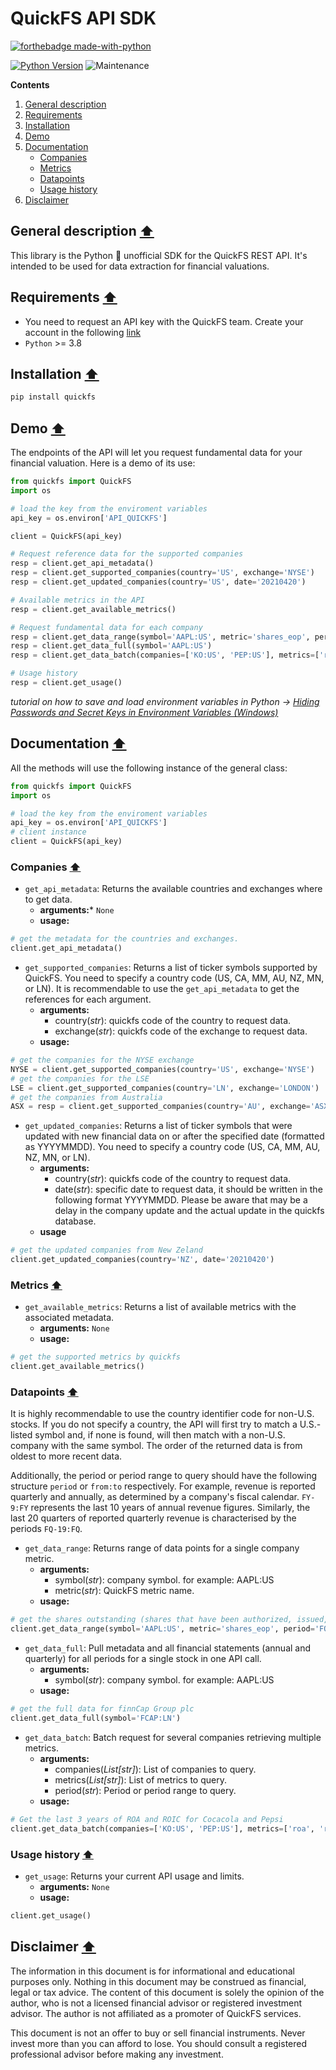 # QuickFS API SDK

[![forthebadge made-with-python](http://ForTheBadge.com/images/badges/made-with-python.svg)](https://www.python.org/)


[![Python Version](https://img.shields.io/badge/Python-3.8+-blue.svg)](https://shields.io/) ![Maintenance](https://img.shields.io/badge/Maintained%3F-yes-green.svg)

**Contents**

1. [General description](#general-description-arrow_up)
2. [Requirements](#requirements-arrow_up)
3. [Installation](#installation-arrow_up)
4. [Demo](#demo-arrow_up)
5. [Documentation](#documentation-arrow_up)
	- [Companies](#companies-arrow_up)
	- [Metrics](#metrics-arrow_up)
	- [Datapoints](#datapoints-arrow_up)
	- [Usage history](#usage-history-arrow_up)
6. [Disclaimer](#disclaimer-arrow_up)

## General description [:arrow_up:](#quickfs-api-sdk)
This library is the Python :snake: unofficial SDK for the QuickFS REST API. It's intended to be used for data extraction for financial valuations. 
## Requirements [:arrow_up:](#quickfs-api-sdk)
- You need to request an API key with the QuickFS team. Create your account in the following [link](https://quickfs.net/)
- ```Python``` >= 3.8

## Installation [:arrow_up:](#quickfs-api-sdk)
```python
pip install quickfs
```
## Demo [:arrow_up:](#quickfs-api-sdk)
The endpoints of the API will let you request fundamental data for your financial valuation. Here is a demo of its use:

```python
from quickfs import QuickFS
import os

# load the key from the enviroment variables
api_key = os.environ['API_QUICKFS']

client = QuickFS(api_key)

# Request reference data for the supported companies
resp = client.get_api_metadata()
resp = client.get_supported_companies(country='US', exchange='NYSE')
resp = client.get_updated_companies(country='US', date='20210420')

# Available metrics in the API
resp = client.get_available_metrics()

# Request fundamental data for each company
resp = client.get_data_range(symbol='AAPL:US', metric='shares_eop', period='FQ-15:FQ')
resp = client.get_data_full(symbol='AAPL:US')
resp = client.get_data_batch(companies=['KO:US', 'PEP:US'], metrics=['roa', 'roic'], period="FY-2:FY")

# Usage history
resp = client.get_usage()
```
*tutorial on how to save and load environment variables in Python -> [Hiding Passwords and Secret Keys in Environment Variables (Windows)](https://youtu.be/IolxqkL7cD8)*

## Documentation [:arrow_up:](#quickfs-api-sdk)

All the methods will use the following instance of the general class:
```python
from quickfs import QuickFS
import os

# load the key from the enviroment variables
api_key = os.environ['API_QUICKFS']
# client instance
client = QuickFS(api_key)
```

### Companies [:arrow_up:](#quickfs-api-sdk)
- ```get_api_metadata```: Returns the available countries and exchanges where to get data.
	- **arguments:*** ```None```
	- **usage:**
```python
# get the metadata for the countries and exchanges.
client.get_api_metadata()
```

- ```get_supported_companies```: Returns a list of ticker symbols supported by QuickFS. You need to specify a country code (US, CA, MM, AU, NZ, MN, or LN). It is recommendable to use the ```get_api_metadata``` to get the references for each argument.
	- **arguments:**
		- country(*str*): quickfs code of the country to request data.
		- exchange(*str*): quickfs code of the exchange to request data.
	- **usage:**
```python
# get the companies for the NYSE exchange
NYSE = client.get_supported_companies(country='US', exchange='NYSE')
# get the companies for the LSE
LSE = client.get_supported_companies(country='LN', exchange='LONDON')
# get the companies from Australia
ASX = resp = client.get_supported_companies(country='AU', exchange='ASX')
```

- ```get_updated_companies```: Returns a list of ticker symbols that were updated with new financial data on or after the specified date (formatted as YYYYMMDD). You need to specify a country code (US, CA, MM, AU, NZ, MN, or LN).
	- **arguments:**
		- country(*str*): quickfs code of the country to request data.
		- date(*str*): specific date to request data, it should be written in the following format YYYYMMDD. Please be aware that may be a delay in the company update and the actual update in the quickfs database.
	- **usage**
```python
# get the updated companies from New Zeland
client.get_updated_companies(country='NZ', date='20210420')
```

### Metrics [:arrow_up:](#quickfs-api-sdk)
- ```get_available_metrics```: Returns a list of available metrics with the associated metadata.
	- **arguments:** ```None```
	- **usage:**
```python
# get the supported metrics by quickfs
client.get_available_metrics()
```

### Datapoints [:arrow_up:](#quickfs-api-sdk)
It is highly recommendable to use the country identifier code for non-U.S. stocks. If you do not specify a country, the API will first try to match a U.S.-listed symbol and, if none is found, will then match with a non-U.S. company with the same symbol. The order of the returned data is from oldest to more recent data. 

Additionally, the period or period range to query should have the following structure ```period``` or ```from:to``` respectively. For example, revenue is reported quarterly and annually, as determined by a company's fiscal calendar. ```FY-9:FY``` represents the last 10 years of annual revenue figures. Similarly, the last 20 quarters of reported quarterly revenue is characterised by the periods ```FQ-19:FQ```.

- ```get_data_range```: Returns range of data points for a single company metric.
	- **arguments:**
		- symbol(*str*): company symbol. for example: AAPL:US
		- metric(*str*): QuickFS metric name.
	- **usage:**
```python
# get the shares outstanding (shares that have been authorized, issued, and purchased by investors and are held by them).
client.get_data_range(symbol='AAPL:US', metric='shares_eop', period='FQ-15:FQ')
```

- ```get_data_full```: Pull metadata and all financial statements (annual and quarterly) for all periods for a single stock in one API call.
	- **arguments:**
		- symbol(*str*): company symbol. for example: AAPL:US
	- **usage:**
```python
# get the full data for finnCap Group plc
client.get_data_full(symbol='FCAP:LN')
```

- ```get_data_batch```: Batch request for several companies retrieving multiple metrics.
	- **arguments:**
		- companies(*List[str]*): List of companies to query.
		- metrics(*List[str]*): List of metrics to query.
		- period(*str*): Period or period range to query.
	- **usage:**
```python
# Get the last 3 years of ROA and ROIC for Cocacola and Pepsi
client.get_data_batch(companies=['KO:US', 'PEP:US'], metrics=['roa', 'roic'], period="FY-2:FY")
```


### Usage history [:arrow_up:](#quickfs-api-sdk)
- ```get_usage```:  Returns your current API usage and limits.
	- **arguments:** ```None```
	- **usage:**
```python
client.get_usage()
```


## Disclaimer [:arrow_up:](#quickfs-api-sdk)
The information in this document is for informational and educational purposes only. Nothing in this document may be construed as financial, legal or tax advice. The content of this document is solely the opinion of the author, who is not a licensed financial advisor or registered investment advisor. The author is not affiliated as a promoter of QuickFS services.

This document is not an offer to buy or sell financial instruments. Never invest more than you can afford to lose. You should consult a registered professional advisor before making any investment.